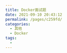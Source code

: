 ```yaml
---
title: Docker面试题
date: 2021-09-10 20:43:12
permalink: /pages/c259fd/
categories:
  - 其他
  - Docker
tags:
  - 
---
```

